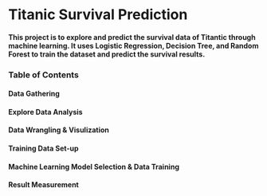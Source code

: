 # Titanic Survival Prediction
#### This project is to explore and predict the survival data of Titantic through machine learning. It uses Logistic Regression, Decision Tree, and Random Forest to train the dataset and predict the survival results. 

### Table of Contents
#### Data Gathering
#### Explore Data Analysis
#### Data Wrangling & Visulization
#### Training Data Set-up
#### Machine Learning Model Selection & Data Training
#### Result Measurement
